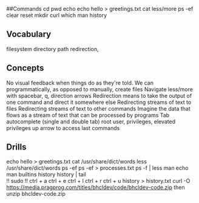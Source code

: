 ##Commands 
cd
pwd
echo
echo hello > greetings.txt
cat
less/more
ps -ef
clear
reset
mkdir
curl
which
man
history


## Vocabulary
filesystem
directory
path
redirection,


## Concepts
No visual feedback when things do as they're told.
We can programmatically, as opposed to manually, create files
Navigate less/more with spacebar, q, direction arrows
Redirection means to take the output of one command and direct it somewhere else
Redirecting streams of text to files
Redirecting streams of text to other commands
Imagine the data that flows as a stream of text that can be processed by programs
Tab autocomplete (single and double tab)
root user, privileges, elevated privileges
up arrow to access last commands

## Drills
echo hello > greetings.txt
cat /usr/share/dict/words
less /usr/share/dict/words
ps -ef
ps -ef > processes.txt
ps -f | less
man echo
man builtins
history
history | tail  
!!
sudo !!
ctrl + a
ctrl + e
ctrl + l
ctrl + r
ctrl + u
history > history.txt
curl -O https://media.pragprog.com/titles/bhcldev/code/bhcldev-code.zip then unzip bhcldev-code.zip

